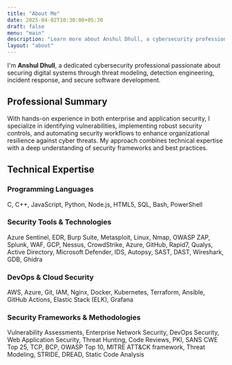 ```yaml
---
title: "About Me"
date: 2025-04-02T10:30:00+05:30
draft: false
menu: "main"
description: "Learn more about Anshul Dhull, a cybersecurity professional with expertise in threat modeling, incident response, and secure software development."
layout: "about"
---
```


I'm **Anshul Dhull**, a dedicated cybersecurity professional passionate about securing digital systems through threat modeling, detection engineering, incident response, and secure software development.

## Professional Summary

With hands-on experience in both enterprise and application security, I specialize in identifying vulnerabilities, implementing robust security controls, and automating security workflows to enhance organizational resilience against cyber threats. My approach combines technical expertise with a deep understanding of security frameworks and best practices.

## Technical Expertise

### Programming Languages
C, C++, JavaScript, Python, Node.js, HTML5, SQL, Bash, PowerShell

### Security Tools & Technologies
Azure Sentinel, EDR, Burp Suite, Metasploit, Linux, Nmap, OWASP ZAP, Splunk, WAF, GCP, Nessus, CrowdStrike, Azure, GitHub, Rapid7, Qualys, Active Directory, Microsoft Defender, IDS, Autopsy, SAST, DAST, Wireshark, GDB, Ghidra

### DevOps & Cloud Security
AWS, Azure, Git, IAM, Nginx, Docker, Kubernetes, Terraform, Ansible, GitHub Actions, Elastic Stack (ELK), Grafana

### Security Frameworks & Methodologies
Vulnerability Assessments, Enterprise Network Security, DevOps Security, Web Application Security, Threat Hunting, Code Reviews, PKI, SANS CWE Top 25, TCP, BCP, OWASP Top 10, MITRE ATT&CK framework, Threat Modeling, STRIDE, DREAD, Static Code Analysis


